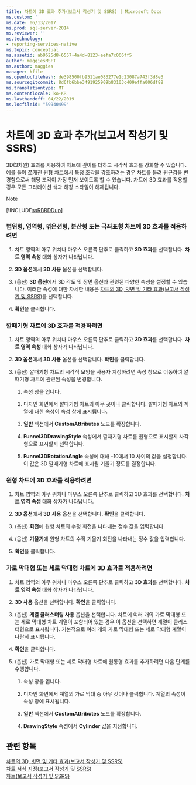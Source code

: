 ```yaml
---
title: 차트에 3D 효과 추가(보고서 작성기 및 SSRS) | Microsoft Docs
ms.custom: ''
ms.date: 06/13/2017
ms.prod: sql-server-2014
ms.reviewer: ''
ms.technology:
- reporting-services-native
ms.topic: conceptual
ms.assetid: ab9625d8-6557-4a4d-8123-eefa7c066ff5
author: maggiesMSFT
ms.author: maggies
manager: kfile
ms.openlocfilehash: de398500fb9511ae083277e1c23087a743f3d8e3
ms.sourcegitcommit: 8d6fb6bbe3491925909b83103c409effa006df88
ms.translationtype: MT
ms.contentlocale: ko-KR
ms.lasthandoff: 04/22/2019
ms.locfileid: "59940499"
---
```

# <a name="add-3d-effects-to-a-chart-report-builder-and-ssrs"></a>차트에 3D 효과 추가(보고서 작성기 및 SSRS)
  3D(3차원) 효과를 사용하여 차트에 깊이를 더하고 시각적 효과를 강화할 수 있습니다. 예를 들어 쪼개진 원형 차트에서 특정 조각을 강조하려는 경우 차트를 돌려 원근감을 변경함으로써 해당 조각이 가장 먼저 보이도록 할 수 있습니다. 차트에 3D 효과를 적용할 경우 모든 그라데이션 색과 해칭 스타일이 해제됩니다.  
  
> [!NOTE]  
>  [!INCLUDE[ssRBRDDup](../../includes/ssrbrddup-md.md)]  
  
### <a name="to-apply-3d-effects-to-a-range-area-line-scatter-or-polar-chart"></a>범위형, 영역형, 꺾은선형, 분산형 또는 극좌표형 차트에 3D 효과를 적용하려면  
  
1.  차트 영역의 아무 위치나 마우스 오른쪽 단추로 클릭하고 **3D 효과**를 선택합니다. **차트 영역 속성** 대화 상자가 나타납니다.  
  
2.  **3D 옵션**에서 **3D 사용** 옵션을 선택합니다.  
  
3.  (옵션) **3D 옵션**에서 3D 각도 및 장면 옵션과 관련된 다양한 속성을 설정할 수 있습니다. 이러한 속성에 대한 자세한 내용은 [차트의 3D, 빗면 및 기타 효과&#40;보고서 작성기 및 SSRS&#41;](chart-effects-3d-bevel-and-other-report-builder.md)를 선택합니다.  
  
4.  **확인**을 클릭합니다.  
  
### <a name="to-apply-3d-effects-to-a-funnel-chart"></a>깔때기형 차트에 3D 효과를 적용하려면  
  
1.  차트 영역의 아무 위치나 마우스 오른쪽 단추로 클릭하고 **3D 효과**를 선택합니다. **차트 영역 속성** 대화 상자가 나타납니다.  
  
2.  **3D 옵션**에서 **3D 사용** 옵션을 선택합니다. **확인**을 클릭합니다.  
  
3.  (옵션) 깔때기형 차트의 시각적 모양을 사용자 지정하려면 속성 창으로 이동하여 깔때기형 차트에 관련된 속성을 변경합니다.  
  
    1.  속성 창을 엽니다.  
  
    2.  디자인 화면에서 깔때기형 차트의 아무 곳이나 클릭합니다. 깔때기형 차트의 계열에 대한 속성이 속성 창에 표시됩니다.  
  
    3.  **일반** 섹션에서 **CustomAttributes** 노드를 확장합니다.  
  
    4.  **Funnel3DDrawingStyle** 속성에서 깔때기형 차트를 원형으로 표시할지 사각형으로 표시할지 선택합니다.  
  
    5.  **Funnel3DRotationAngle** 속성에 대해 -10에서 10 사이의 값을 설정합니다. 이 값은 3D 깔때기형 차트에 표시될 기울기 정도를 결정합니다.  
  
### <a name="to-apply-3d-effects-to-a-pie-chart"></a>원형 차트에 3D 효과를 적용하려면  
  
1.  차트 영역의 아무 위치나 마우스 오른쪽 단추로 클릭하고 3D 효과를 선택합니다. **차트 영역 속성** 대화 상자가 나타납니다.  
  
2.  **3D 옵션**에서 **3D 사용** 옵션을 선택합니다. **확인**을 클릭합니다.  
  
3.  (옵션) **회전**에 원형 차트의 수평 회전을 나타내는 정수 값을 입력합니다.  
  
4.  (옵션) **기울기**에 원형 차트의 수직 기울기 회전을 나타내는 정수 값을 입력합니다.  
  
5.  **확인**을 클릭합니다.  
  
### <a name="to-apply-3d-effects-to-a-bar-or-column-chart"></a>가로 막대형 또는 세로 막대형 차트에 3D 효과를 적용하려면  
  
1.  차트 영역의 아무 위치나 마우스 오른쪽 단추로 클릭하고 **3D 효과**를 선택합니다. **차트 영역 속성** 대화 상자가 나타납니다.  
  
2.  **3D 사용** 옵션을 선택합니다. **확인**을 클릭합니다.  
  
3.  (옵션) **계열 클러스터링 사용** 옵션을 선택합니다. 차트에 여러 개의 가로 막대형 또는 세로 막대형 차트 계열이 포함되어 있는 경우 이 옵션을 선택하면 계열이 클러스터형으로 표시됩니다. 기본적으로 여러 개의 가로 막대형 또는 세로 막대형 계열이 나란히 표시됩니다.  
  
4.  **확인**을 클릭합니다.  
  
5.  (옵션) 가로 막대형 또는 세로 막대형 차트에 원통형 효과를 추가하려면 다음 단계를 수행합니다.  
  
    1.  속성 창을 엽니다.  
  
    2.  디자인 화면에서 계열의 가로 막대 중 아무 것이나 클릭합니다. 계열의 속성이 속성 창에 표시됩니다.  
  
    3.  **일반** 섹션에서 **CustomAttributes** 노드를 확장합니다.  
  
    4.  **DrawingStyle** 속성에서 **Cylinder** 값을 지정합니다.  
  
## <a name="see-also"></a>관련 항목  
 [차트의 3D, 빗면 및 기타 효과&#40;보고서 작성기 및 SSRS&#41;](chart-effects-3d-bevel-and-other-report-builder.md)   
 [차트 서식 지정&#40;보고서 작성기 및 SSRS&#41;](formatting-a-chart-report-builder-and-ssrs.md)   
 [차트&#40;보고서 작성기 및 SSRS&#41;](charts-report-builder-and-ssrs.md)  
  
  
